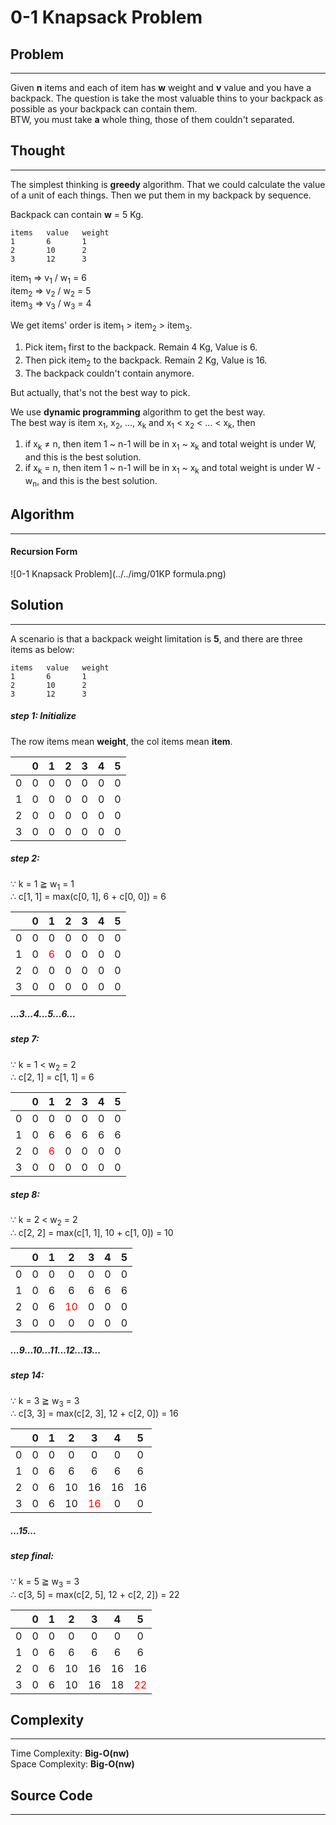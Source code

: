 # 0-1 Knapsack Problem

## Problem

---

Given __n__ items and each of item has __w__ weight and __v__ value and you have a backpack. The question is
take the most valuable thins to your backpack as possible as your backpack can contain them.
<br>
BTW, you must take __a__ whole thing, those of them couldn't separated.

## Thought

---

The simplest thinking is __greedy__ algorithm. That we could calculate the value of a unit of each things.
Then we put them in my backpack by sequence.

Backpack can contain __w__ = 5 Kg.

```
items   value   weight
1       6       1
2       10      2
3       12      3
```

item<sub>1</sub> => v<sub>1</sub> / w<sub>1</sub> = 6
<br>
item<sub>2</sub> => v<sub>2</sub> / w<sub>2</sub> = 5
<br>
item<sub>3</sub> => v<sub>3</sub> / w<sub>3</sub> = 4

We get items' order is item<sub>1</sub> > item<sub>2</sub> > item<sub>3</sub>.
<br>
1. Pick item<sub>1</sub> first to the backpack. Remain 4 Kg, Value is 6.
2. Then pick item<sub>2</sub> to the backpack. Remain 2 Kg, Value is 16.
3. The backpack couldn't contain anymore.

But actually, that's not the best way to pick.

We use __dynamic programming__ algorithm to get the best way.
<br>
The best way is item x<sub>1</sub>, x<sub>2</sub>, ..., x<sub>k</sub> and x<sub>1</sub> < x<sub>2</sub> < ...
< x<sub>k</sub>, then
<br>
1. if x<sub>k</sub> ≠ n, then item 1 ~ n-1 will be in  x<sub>1</sub> ~ x<sub>k</sub> and total weight is under
W, and this is the best solution.
2. if x<sub>k</sub> = n, then item 1 ~ n-1 will be in  x<sub>1</sub> ~ x<sub>k</sub> and total weight is under
W - w<sub>n</sub>, and this is the best solution.


## Algorithm

---

#### Recursion Form

![0-1 Knapsack Problem](../../img/01KP formula.png)

## Solution

---

A scenario is that a backpack weight limitation is __5__, and there are three items as below:
<br>

```
items   value   weight
1       6       1
2       10      2
3       12      3
```

##### step 1: Initialize

The row items mean __weight__, the col items mean __item__.

|   | 0 | 1 | 2 | 3 | 4 | 5 |
|:-:|:-:|:-:|:-:|:-:|:-:|:-:|
| 0 | 0 | 0 | 0 | 0 | 0 | 0 |
| 1 | 0 | 0 | 0 | 0 | 0 | 0 |
| 2 | 0 | 0 | 0 | 0 | 0 | 0 |
| 3 | 0 | 0 | 0 | 0 | 0 | 0 |

##### step 2:

∵ k = 1 ≧ w<sub>1</sub> = 1
<br>
∴ c[1, 1] = max(c[0, 1], 6 + c[0, 0]) = 6

|   | 0 |             1              | 2 | 3 | 4 | 5 |
|:-:|:-:|:--------------------------:|:-:|:-:|:-:|:-:|
| 0 | 0 |             0              | 0 | 0 | 0 | 0 |
| 1 | 0 | <font color="red">6</font> | 0 | 0 | 0 | 0 |
| 2 | 0 |             0              | 0 | 0 | 0 | 0 |
| 3 | 0 |             0              | 0 | 0 | 0 | 0 |

##### ...3...4...5...6...

##### step 7:

∵ k = 1 < w<sub>2</sub> = 2
<br>
∴ c[2, 1] = c[1, 1] = 6

|   | 0 |             1              | 2 | 3 | 4 | 5 |
|:-:|:-:|:--------------------------:|:-:|:-:|:-:|:-:|
| 0 | 0 |             0              | 0 | 0 | 0 | 0 |
| 1 | 0 |             6              | 6 | 6 | 6 | 6 |
| 2 | 0 | <font color="red">6</font> | 0 | 0 | 0 | 0 |
| 3 | 0 |             0              | 0 | 0 | 0 | 0 |

##### step 8:

∵ k = 2 < w<sub>2</sub> = 2
<br>
∴ c[2, 2] = max(c[1, 1], 10 + c[1, 0]) = 10

|   | 0 | 1 |              2              | 3 | 4 | 5 |
|:-:|:-:|:-:|:---------------------------:|:-:|:-:|:-:|
| 0 | 0 | 0 |              0              | 0 | 0 | 0 |
| 1 | 0 | 6 |              6              | 6 | 6 | 6 |
| 2 | 0 | 6 | <font color="red">10</font> | 0 | 0 | 0 |
| 3 | 0 | 0 |              0              | 0 | 0 | 0 |

##### ...9...10...11...12...13...

##### step 14:

∵ k = 3 ≧ w<sub>3</sub> = 3
<br>
∴ c[3, 3] = max(c[2, 3], 12 + c[2, 0]) = 16

|   | 0 | 1 | 2  |              3              | 4  | 5  |
|:-:|:-:|:-:|:--:|:---------------------------:|:--:|:--:|
| 0 | 0 | 0 | 0  |              0              | 0  | 0  |
| 1 | 0 | 6 | 6  |              6              | 6  | 6  |
| 2 | 0 | 6 | 10 |             16              | 16 | 16 |
| 3 | 0 | 6 | 10 | <font color="red">16</font> | 0  | 0  |

##### ...15...

##### step final:

∵ k = 5 ≧ w<sub>3</sub> = 3
<br>
∴ c[3, 5] = max(c[2, 5], 12 + c[2, 2]) = 22

|   | 0 | 1 | 2  | 3  | 4  |              5              |
|:-:|:-:|:-:|:--:|:--:|:--:|:---------------------------:|
| 0 | 0 | 0 | 0  | 0  | 0  |              0              |
| 1 | 0 | 6 | 6  | 6  | 6  |              6              |
| 2 | 0 | 6 | 10 | 16 | 16 |             16              |
| 3 | 0 | 6 | 10 | 16 | 18 | <font color="red">22</font> |


## Complexity

---

Time Complexity: __Big-O(nw)__
<br>
Space Complexity: __Big-O(nw)__

## Source Code

---

